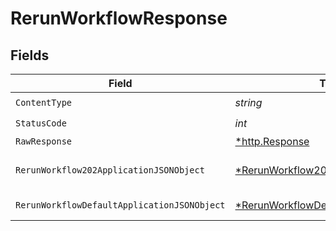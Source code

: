 # RerunWorkflowResponse


## Fields

| Field                                                                                                  | Type                                                                                                   | Required                                                                                               | Description                                                                                            |
| ------------------------------------------------------------------------------------------------------ | ------------------------------------------------------------------------------------------------------ | ------------------------------------------------------------------------------------------------------ | ------------------------------------------------------------------------------------------------------ |
| `ContentType`                                                                                          | *string*                                                                                               | :heavy_check_mark:                                                                                     | N/A                                                                                                    |
| `StatusCode`                                                                                           | *int*                                                                                                  | :heavy_check_mark:                                                                                     | N/A                                                                                                    |
| `RawResponse`                                                                                          | [*http.Response](https://pkg.go.dev/net/http#Response)                                                 | :heavy_minus_sign:                                                                                     | N/A                                                                                                    |
| `RerunWorkflow202ApplicationJSONObject`                                                                | [*RerunWorkflow202ApplicationJSON](../../models/operations/rerunworkflow202applicationjson.md)         | :heavy_minus_sign:                                                                                     | A confirmation message.                                                                                |
| `RerunWorkflowDefaultApplicationJSONObject`                                                            | [*RerunWorkflowDefaultApplicationJSON](../../models/operations/rerunworkflowdefaultapplicationjson.md) | :heavy_minus_sign:                                                                                     | Error response.                                                                                        |